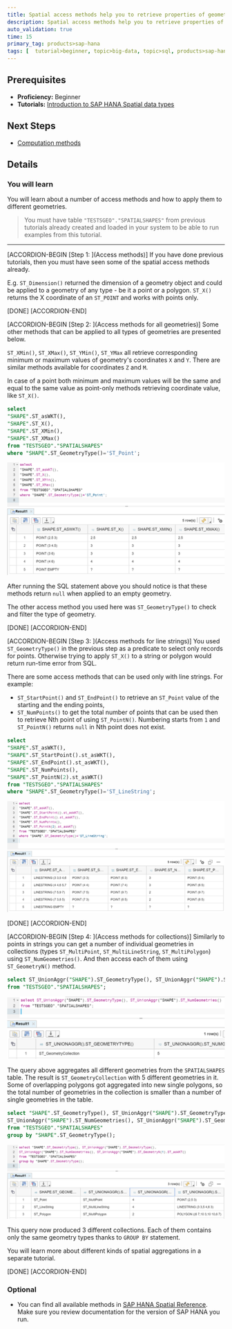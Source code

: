 ```yaml
---
title: Spatial access methods help you to retrieve properties of geometries
description: Spatial access methods help you to retrieve properties of geometries
auto_validation: true
time: 15
primary_tag: products>sap-hana
tags: [  tutorial>beginner, topic>big-data, topic>sql, products>sap-hana, products>sap-hana\,-express-edition ]
---
```


## Prerequisites  
 - **Proficiency:** Beginner
 - **Tutorials:** [Introduction to SAP HANA Spatial data types](https://developers.sap.com/group.hana-aa-spatial-get-started.html)

## Next Steps
 - [Computation methods](https://developers.sap.com/tutorials/hana-spatial-methods-compute.html)

## Details
### You will learn  
You will learn about a number of access methods and how to apply them to different geometries.

>You must have table `"TESTSGEO"."SPATIALSHAPES"` from previous tutorials already created and loaded in your system to be able to run examples from this tutorial.

---

[ACCORDION-BEGIN [Step 1: ](Access methods)]
If you have done previous tutorials, then you must have seen some of the spatial access methods already.

E.g. `ST_Dimension()` returned the dimension of a geometry object and could be applied to a geometry of any type - be it a point or a polygon. `ST_X()` returns the X coordinate of an `ST_POINT` and works with points only.

[DONE]
[ACCORDION-END]

[ACCORDION-BEGIN [Step 2: ](Access methods for all geometries)]
Some other methods that can be applied to all types of geometries are presented below.

`ST_XMin()`, `ST_XMax()`, `ST_YMin()`, `ST_YMax` all retrieve corresponding minimum or maximum values of geometry's coordinates `X` and `Y`. There are similar methods available for coordinates `Z` and `M`.

In case of a point both minimum and maximum values will be the same and equal to the same value as point-only methods retrieving coordinate value, like `ST_X()`.

```sql
select
"SHAPE".ST_asWKT(),
"SHAPE".ST_X(),
"SHAPE".ST_XMin(),
"SHAPE".ST_XMax()
from "TESTSGEO"."SPATIALSHAPES"
where "SHAPE".ST_GeometryType()='ST_Point';
```

![access methods](access10.png)

After running the SQL statement above you should notice is that these methods return `null` when applied to an empty geometry.

The other access method you used here was `ST_GeometryType()` to check and filter the type of geometry.

[DONE]
[ACCORDION-END]

[ACCORDION-BEGIN [Step 3: ](Access methods for line strings)]
You used `ST_GeometryType()` in the previous step as a predicate to select only records for points. Otherwise trying to apply `ST_X()` to a string or polygon would return run-time error from SQL.

There are some access methods that can be used only with line strings. For example:

 - `ST_StartPoint()` and `ST_EndPoint()` to retrieve an `ST_Point` value of the starting and the ending points,
 - `ST_NumPoints()` to get the total number of points that can be used then to retrieve Nth point of using `ST_PointN()`. Numbering starts from `1` and `ST_PointN()` returns `null` in Nth point does not exist.

```sql
select
"SHAPE".ST_asWKT(),
"SHAPE".ST_StartPoint().st_asWKT(),
"SHAPE".ST_EndPoint().st_asWKT(),
"SHAPE".ST_NumPoints(),
"SHAPE".ST_PointN(2).st_asWKT()
from "TESTSGEO"."SPATIALSHAPES"
where "SHAPE".ST_GeometryType()='ST_LineString';
```

![Line strings](access20.png)

[DONE]
[ACCORDION-END]

[ACCORDION-BEGIN [Step 4: ](Access methods for collections)]
Similarly to points in strings you can get a number of individual geometries in collections (types `ST_MultiPoint`, `ST_MultiLineString`, `ST_MultiPolygon`) using `ST_NumGeometries()`. And then access each of them using `ST_GeometryN()` method.

```sql
select ST_UnionAggr("SHAPE").ST_GeometryType(), ST_UnionAggr("SHAPE").ST_NumGeometries()
from "TESTSGEO"."SPATIALSHAPES";
```

![Number of geometries](access30.png)

The query above aggregates all different geometries from the `SPATIALSHAPES` table. The result is `ST_GeometryCollection` with 5 different geometries in it. Some of overlapping polygons got aggregated into new single polygons, so the total number of geometries in the collection is smaller than a number of single geometries in the table.

```sql
select "SHAPE".ST_GeometryType(), ST_UnionAggr("SHAPE").ST_GeometryType(),
ST_UnionAggr("SHAPE").ST_NumGeometries(), ST_UnionAggr("SHAPE").ST_GeometryN(1).ST_asWKT()
from "TESTSGEO"."SPATIALSHAPES"
group by "SHAPE".ST_GeometryType();
```

![Geometry 1](access40.png)

This query now produced 3 different collections. Each of them contains only the same geometry types thanks to `GROUP BY` statement.

You will learn more about different kinds of spatial aggregations in a separate tutorial.

[DONE]
[ACCORDION-END]

### Optional
- You can find all available methods in [SAP HANA Spatial Reference](https://help.sap.com/viewer/cbbbfc20871e4559abfd45a78ad58c02/latest/en-US/7a13f280787c10148dc893063dfed1c4.html). Make sure you review documentation for the version of SAP HANA you run.
